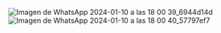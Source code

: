 ![Imagen de WhatsApp 2024-01-10 a las 18 00 39_6944d14d](https://github.com/LeandroA02/listPaises/assets/151756794/4882146a-4c6f-44cf-96da-09c841036148)
![Imagen de WhatsApp 2024-01-10 a las 18 00 40_57797ef7](https://github.com/LeandroA02/listPaises/assets/151756794/f80df7fd-e671-47fd-a9d9-031ffd9c13e4)
